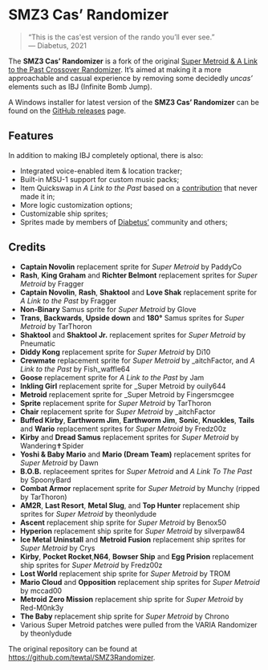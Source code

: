 # SMZ3 Cas’ Randomizer

> “This is the cas'est version of the rando you’ll ever see.” \
>— Diabetus, 2021

The **SMZ3 Cas’ Randomizer** is a fork of the original [Super Metroid & A 
Link to the Past Crossover Randomizer](https://samus.link/). It’s aimed at making 
it a more approachable and casual experience by removing some decidedly 
_uncas’_ elements such as IBJ (Infinite Bomb Jump).

A Windows installer for latest version of the **SMZ3 Cas’ Randomizer** can be 
found on the [GitHub releases] page.

## Features
In addition to making IBJ completely optional, there is also:

 - Integrated voice-enabled item & location tracker;
 - Built-in MSU-1 support for custom music packs;
 - Item Quickswap in <cite>A Link to the Past</cite> based on a [contribution] 
   that never made it in;
 - More logic customization options;
 - Customizable ship sprites;
 - Sprites made by members of [Diabetus’](https://twitch.tv/the_betus) community and others;

## Credits
- **Captain Novolin** replacement sprite for _Super Metroid_ by PaddyCo
- **Rash**, **King Graham** and **Richter Belmont** replacement sprites for _Super Metroid_ by Fragger
- **Captain Novolin**, **Rash**, **Shaktool** and **Love Shak** replacement sprite for _A Link to the Past_ by Fragger
- **Non-Binary** Samus sprite for _Super Metroid_ by Glove
- **Trans**, **Backwards**, **Upside down** and **180°** Samus sprites for _Super Metroid_ by TarThoron
- **Shaktool** and **Shaktool Jr.** replacement sprites for _Super Metroid_ by Pneumatic
- **Diddy Kong** replacement sprite for _Super Metroid_ by Di10 
- **Crewmate** replacement sprite for _Super Metroid_ by \_aitchFactor, and _A Link to the Past_ by Fish_waffle64
- **Goose** replacement sprite for _A Link to the Past_ by Jam
- **Inkling Girl** replacement sprite for _Super Metroid by ouily644
- **Metroid** replacement sprite for _Super Metroid by Fingersmcgee
- **Sprite** replacement sprite for _Super Metroid_ by TarThoron
- **Chair** replacement sprite for _Super Metroid_ by \_aitchFactor
- **Buffed Kirby**, **Earthworm Jim**, **Earthworm Jim**, **Sonic**, **Knuckles**, **Tails** and **Wario** replacement sprites for _Super Metroid_ by Fredz00z
- **Kirby** and **Dread Samus** replacement sprites for _Super Metroid_ by Wandering✝Spider
- **Yoshi & Baby Mario** and **Mario (Dream Team)** replacement sprites for _Super Metroid_ by Dawn
- **B.O.B.** replaceement sprites for _Super Metroid_ and _A Link To The Past_ by SpoonyBard
- **Combat Armor** replacement sprite for _Super Metroid_ by Munchy (ripped by TarThoron)
- **AM2R**, **Last Resort**, **Metal Slug**, and **Top Hunter** replacement ship sprites for _Super Metroid_ by theonlydude
- **Ascent** replacement ship sprite for _Super Metroid_ by Benox50
- **Hyperion** replacement ship sprite for _Super Metroid_ by silverpaw84
- **Ice Metal Uninstall** and **Metroid Fusion** replacement ship sprites for _Super Metroid_ by Crys
- **Kirby**, **Pocket Rocket**,**N64**, **Bowser Ship** and **Egg Prision** replacement ship sprites for _Super Metroid_ by Fredz00z
- **Lost World** replacement ship sprite for _Super Metroid_ by TROM
- **Mario Cloud** and **Opposition** replacement ship sprites for _Super Metroid_ by mccad00
- **Metroid Zero Mission** replacement ship sprite for _Super Metroid_ by Red-M0nk3y
- **The Baby** replacement ship sprite for _Super Metroid_ by Chrono
- Various Super Metroid patches were pulled from the VARIA Randomizer by theonlydude

The original repository can be found at <https://github.com/tewtal/SMZ3Randomizer>.

[contribution]: https://github.com/tewtal/alttp_sm_combo_randomizer_rom/pull/55
[GitHub releases]: https://github.com/Vivelin/SMZ3Randomizer/releases
